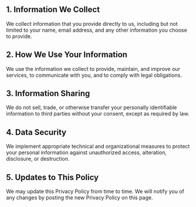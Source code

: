## 1. Information We Collect
We collect information that you provide directly to us, including but not limited to your name, email address, and any other information you choose to provide.

## 2. How We Use Your Information
We use the information we collect to provide, maintain, and improve our services, to communicate with you, and to comply with legal obligations.

## 3. Information Sharing
We do not sell, trade, or otherwise transfer your personally identifiable information to third parties without your consent, except as required by law.

## 4. Data Security
We implement appropriate technical and organizational measures to protect your personal information against unauthorized access, alteration, disclosure, or destruction.

## 5. Updates to This Policy
We may update this Privacy Policy from time to time. We will notify you of any changes by posting the new Privacy Policy on this page.